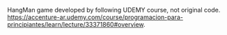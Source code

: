 HangMan game developed by following UDEMY course, not original code. https://accenture-ar.udemy.com/course/programacion-para-principiantes/learn/lecture/33371860#overview.
